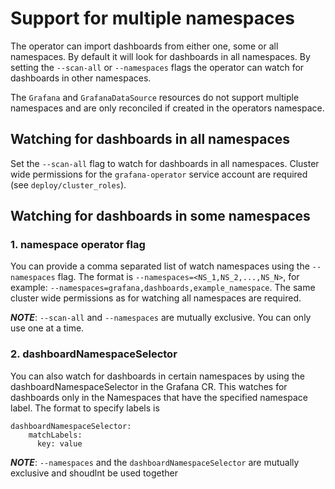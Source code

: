 # Support for multiple namespaces

The operator can import dashboards from either one, some or all namespaces. By default it will look for dashboards in all namespaces.
By setting the `--scan-all` or `--namespaces` flags the operator can watch for dashboards in other namespaces.

The `Grafana` and `GrafanaDataSource` resources do not support multiple namespaces and are only reconciled if created in the operators namespace.

## Watching for dashboards in all namespaces

Set the `--scan-all` flag to watch for dashboards in all namespaces. Cluster wide permissions for the `grafana-operator` service account are required (see `deploy/cluster_roles`).

## Watching for dashboards in some namespaces

### 1. **namespace operator flag**
You can provide a comma separated list of watch namespaces using the `--namespaces` flag. The format is `--namespaces=<NS_1,NS_2,...,NS_N>`, for example: `--namespaces=grafana,dashboards,example_namespace`.
The same cluster wide permissions as for watching all namespaces are required.

***NOTE***: `--scan-all` and `--namespaces` are mutually exclusive. You can only use one at a time.

### 2. **dashboardNamespaceSelector**
You can also watch for dashboards in certain namespaces by using the dashboardNamespaceSelector in the Grafana CR. This watches for dashboards only in the Namespaces that have the specified namespace label. The format to specify labels is 
```
dashboardNamespaceSelector:
    matchLabels:
      key: value
```
***NOTE***: `--namespaces` and the `dashboardNamespaceSelector` are mutually exclusive and shoudlnt be used together